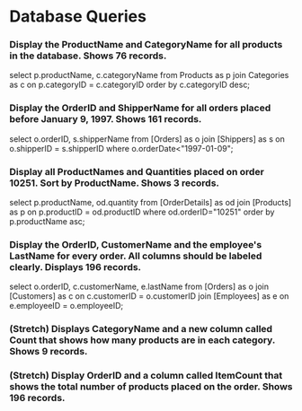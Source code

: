 # Database Queries

### Display the ProductName and CategoryName for all products in the database. Shows 76 records.
select p.productName, c.categoryName from Products as p join Categories as c on p.categoryID = c.categoryID order by c.categoryID desc;
### Display the OrderID and ShipperName for all orders placed before January 9, 1997. Shows 161 records.
select o.orderID, s.shipperName from [Orders] as o join [Shippers] as s on o.shipperID = s.shipperID where o.orderDate<"1997-01-09";
### Display all ProductNames and Quantities placed on order 10251. Sort by ProductName. Shows 3 records.
select p.productName, od.quantity from [OrderDetails] as od join [Products] as p on p.productID = od.productID where od.orderID="10251" order by p.productName asc;
### Display the OrderID, CustomerName and the employee's LastName for every order. All columns should be labeled clearly. Displays 196 records.
select o.orderID, c.customerName, e.lastName from [Orders] as o join [Customers] as c on c.customerID = o.customerID join [Employees] as e on e.employeeID = o.employeeID;
### (Stretch)  Displays CategoryName and a new column called Count that shows how many products are in each category. Shows 9 records.

### (Stretch) Display OrderID and a  column called ItemCount that shows the total number of products placed on the order. Shows 196 records. 